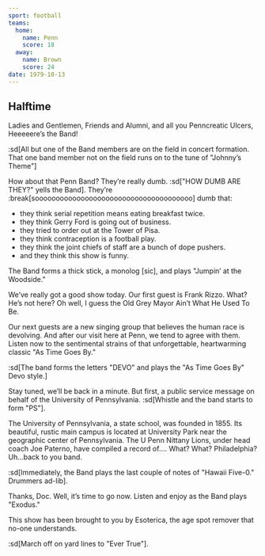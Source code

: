 ```yaml
---
sport: football
teams:
  home:
    name: Penn
    score: 18
  away:
    name: Brown
    score: 24
date: 1979-10-13
---
```


## Halftime

Ladies and Gentlemen, Friends and Alumni, and all you Penncreatic Ulcers, Heeeeere’s the Band!

:sd[All but one of the Band members are on the field in concert formation. That one band member not on the field runs on to the tune of "Johnny’s Theme"]

How about that Penn Band? They’re really dumb. :sd["HOW DUMB ARE THEY?" yells the Band]. They’re :break[soooooooooooooooooooooooooooooooooooooo] dumb that:

- they think serial repetition means eating breakfast twice.
- they think Gerry Ford is going out of business.
- they tried to order out at the Tower of Pisa.
- they think contraception is a football play.
- they think the joint chiefs of staff are a bunch of dope pushers.
- and they think this show is funny.

The Band forms a thick stick, a monolog \[sic], and plays "Jumpin’ at the Woodside."

We’ve really got a good show today. Our first guest is Frank Rizzo. What? He’s not here? Oh well, I guess the Old Grey Mayor Ain’t What He Used To Be.

Our next guests are a new singing group that believes the human race is devolving. And after our visit here at Penn, we tend to agree with them. Listen now to the sentimental strains of that unforgettable, heartwarming classic "As Time Goes By."

:sd[The band forms the letters "DEVO" and plays the "As Time Goes By" Devo style.]

Stay tuned, we’ll be back in a minute. But first, a public service message on behalf of the University of Pennsylvania. :sd[Whistle and the band starts to form "PS"].

The University of Pennsylvania, a state school, was founded in 1855. Its beautiful, rustic main campus is located at University Park near the geographic center of Pennsylvania. The U Penn Nittany Lions, under head coach Joe Paterno, have compiled a record of.... What? What? Philadelphia? Uh...back to you band.

:sd[Immediately, the Band plays the last couple of notes of "Hawaii Five-0." Drummers ad-lib].

Thanks, Doc. Well, it’s time to go now. Listen and enjoy as the Band plays "Exodus."

This show has been brought to you by Esoterica, the age spot remover that no-one understands.

:sd[March off on yard lines to "Ever True"].
